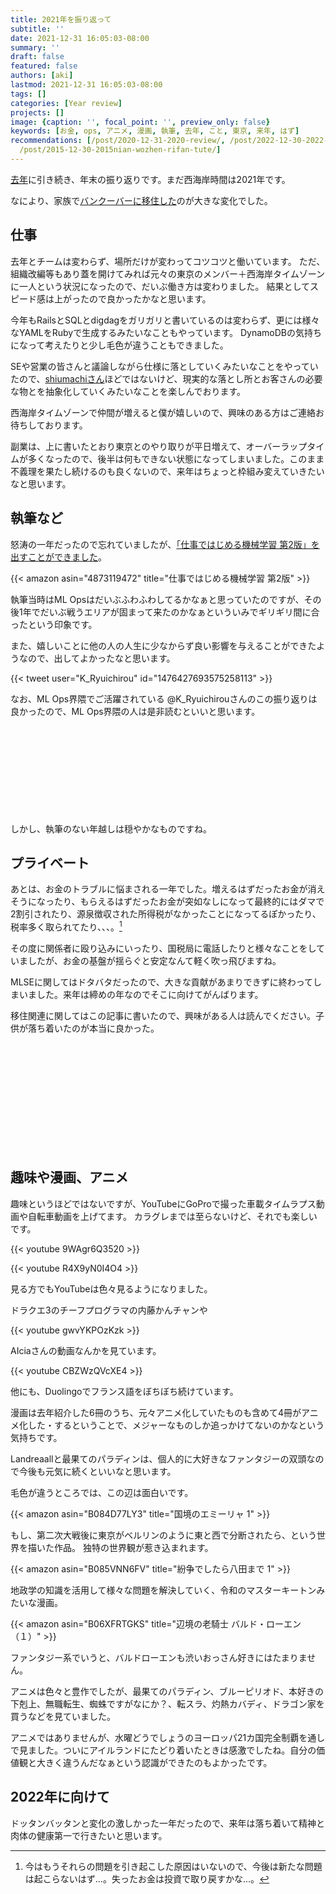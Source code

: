```yaml
---
title: 2021年を振り返って
subtitle: ''
date: 2021-12-31 16:05:03-08:00
summary: ''
draft: false
featured: false
authors: [aki]
lastmod: 2021-12-31 16:05:03-08:00
tags: []
categories: [Year review]
projects: []
image: {caption: '', focal_point: '', preview_only: false}
keywords: [お金, ops, アニメ, 漫画, 執筆, 去年, こと, 東京, 来年, はず]
recommendations: [/post/2020-12-31-2020-review/, /post/2022-12-30-2022-year-in-review/,
  /post/2015-12-30-2015nian-wozhen-rifan-tute/]
---
```

[去年](https://chezo.uno/post/2020-12-31-2020-review/)に引き続き、年末の振り返りです。まだ西海岸時間は2021年です。

なにより、家族で[バンクーバーに移住した](https://chezo.uno/post/2021-12-18-8-months-after-relocating-vancouver/)のが大きな変化でした。

## 仕事

去年とチームは変わらず、場所だけが変わってコツコツと働いています。
ただ、組織改編等もあり蓋を開けてみれば元々の東京のメンバー＋西海岸タイムゾーンに一人という状況になったので、だいぶ働き方は変わりました。
結果としてスピード感は上がったので良かったかなと思います。

今年もRailsとSQLとdigdagをガリガリと書いているのは変わらず、更には様々なYAMLをRubyで生成するみたいなこともやっています。
DynamoDBの気持ちになって考えたりと少し毛色が違うこともできました。


SEや営業の皆さんと議論しながら仕様に落としていくみたいなことをやっていたので、[shiumachiさん](https://shiumachi.hatenablog.com/entry/2021/08/29/141255)ほどではないけど、現実的な落とし所とお客さんの必要な物とを抽象化していくみたいなことを楽しんでおります。

西海岸タイムゾーンで仲間が増えると僕が嬉しいので、興味のある方はご連絡お待ちしております。

副業は、上に書いたとおり東京とのやり取りが平日増えて、オーバーラップタイムが多くなったので、後半は何もできない状態になってしまいました。このまま不義理を果たし続けるのも良くないので、来年はちょっと枠組み変えていきたいなと思います。

## 執筆など

怒涛の一年だったので忘れていましたが、[「仕事ではじめる機械学習 第2版」を出すことができました](https://chezo.uno/post/2021-04-24-ml-at-work-2nd-edition/)。

{{< amazon asin="4873119472" title="仕事ではじめる機械学習 第2版" >}}

執筆当時はML Opsはだいぶふわふわしてるかなぁと思っていたのですが、その後1年でだいぶ戦うエリアが固まって来たのかなぁといういみでギリギリ間に合ったという印象です。

また、嬉しいことに他の人の人生に少なからず良い影響を与えることができたようなので、出してよかったなと思います。

{{< tweet user="K_Ryuichirou" id="1476427693575258113" >}}

なお、ML Ops界隈でご活躍されている @K_Ryuichirouさんのこの振り返りは良かったので、ML Ops界隈の人は是非読むといいと思います。

<div class="iframely-embed"><div class="iframely-responsive" style="height: 140px; padding-bottom: 0;"><a href="https://medium.com/@K_Ryuichirou/2019%E5%B9%B4-2021%E5%B9%B4%E3%81%AB%E3%81%A4%E3%81%84%E3%81%A6%E3%81%AE%E6%8C%AF%E3%82%8A%E8%BF%94%E3%82%8A-e842876c3b5" data-iframely-url="//cdn.iframe.ly/pgVP0dG?card=small"></a></div></div><script async src="//cdn.iframe.ly/embed.js" charset="utf-8"></script>

しかし、執筆のない年越しは穏やかなものですね。

## プライベート

あとは、お金のトラブルに悩まされる一年でした。増えるはずだったお金が消えそうになったり、もらえるはずだったお金が突如なしになって最終的にはダマで2割引されたり、源泉徴収された所得税がなかったことになってるぽかったり、税率多く取られてたり、、、。[^a]

[^a]: 今はもうそれらの問題を引き起こした原因はいないので、今後は新たな問題は起こらないはず...。失ったお金は投資で取り戻すかな...。

その度に関係者に殴り込みにいったり、国税局に電話したりと様々なことをしていましたが、お金の基盤が揺らぐと安定なんて軽く吹っ飛びますね。

MLSEに関してはドタバタだったので、大きな貢献があまりできずに終わってしまいました。来年は締めの年なのでそこに向けてがんばります。

移住関連に関してはこの記事に書いたので、興味がある人は読んでください。子供が落ち着いたのが本当に良かった。

<div class="iframely-embed"><div class="iframely-responsive" style="height: 170px; padding-bottom: 0;"><a href="https://chezo.uno/post/2021-12-18-8-months-after-relocating-vancouver/" data-iframely-url="//cdn.iframe.ly/XtraZVl"></a></div></div><script async src="//cdn.iframe.ly/embed.js" charset="utf-8"></script>

## 趣味や漫画、アニメ

趣味というほどではないですが、YouTubeにGoProで撮った車載タイムラプス動画や自転車動画を上げてます。
カラグレまでは至らないけど、それでも楽しいです。

{{< youtube 9WAgr6Q3520 >}}

{{< youtube R4X9yN0I4O4 >}}

見る方でもYouTubeは色々見るようになりました。

ドラクエ3のチーフプログラマの内藤かんチャンや

{{< youtube gwvYKPOzKzk >}}

AIciaさんの動画なんかを見ています。

{{< youtube CBZWzQVcXE4 >}}

他にも、Duolingoでフランス語をぼちぼち続けています。

漫画は去年紹介した6冊のうち、元々アニメ化していたものも含めて4冊がアニメ化した・するということで、メジャーなものしか追っかけてないのかなという気持ちです。

Landreaallと最果てのパラディンは、個人的に大好きなファンタジーの双頭なので今後も元気に続くといいなと思います。

毛色が違うところでは、この辺は面白いです。

{{< amazon asin="B084D77LY3" title="国境のエミーリャ 1" >}}

もし、第二次大戦後に東京がベルリンのように東と西で分断されたら、という世界を描いた作品。
独特の世界観が惹き込まれます。

{{< amazon asin="B085VNN6FV" title="紛争でしたら八田まで 1" >}}

地政学の知識を活用して様々な問題を解決していく、令和のマスターキートンみたいな漫画。

{{< amazon asin="B06XFRTGKS" title="辺境の老騎士 バルド・ローエン（１）" >}}

ファンタジー系でいうと、バルドローエンも渋いおっさん好きにはたまりません。

アニメは色々と豊作でしたが、最果てのパラディン、ブルーピリオド、本好きの下剋上、無職転生、蜘蛛ですがなにか？、転スラ、灼熱カバディ、ドラゴン家を買うなどを見ていました。

アニメではありませんが、水曜どうでしょうのヨーロッパ21カ国完全制覇を通しで見ました。ついにアイルランドにたどり着いたときは感激でしたね。自分の価値観と大きく違うんだなぁという認識ができたのもよかったです。

## 2022年に向けて

ドッタンバッタンと変化の激しかった一年だったので、来年は落ち着いて精神と肉体の健康第一で行きたいと思います。
